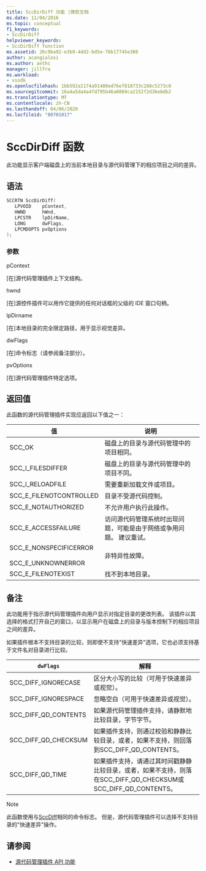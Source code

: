 ```yaml
---
title: SccDirDiff 功能 |微软文档
ms.date: 11/04/2016
ms.topic: conceptual
f1_keywords:
- SccDirDiff
helpviewer_keywords:
- SccDirDiff function
ms.assetid: 26c9ba92-e3b9-4dd2-bd5e-76b17745e308
author: acangialosi
ms.author: anthc
manager: jillfra
ms.workload:
- vssdk
ms.openlocfilehash: 1bb592a1174a91480ed76ef818733c288c5273c0
ms.sourcegitcommit: 16a4a5da4a4fd795b46a0869ca2152f2d36e6db2
ms.translationtype: MT
ms.contentlocale: zh-CN
ms.lasthandoff: 04/06/2020
ms.locfileid: "80701017"
---
```

# <a name="sccdirdiff-function"></a>SccDirDiff 函数
此功能显示客户端磁盘上的当前本地目录与源代码管理下的相应项目之间的差异。

## <a name="syntax"></a>语法

```cpp
SCCRTN SccDirDiff(
   LPVOID    pContext,
   HWND      hWnd,
   LPCSTR    lpDirName,
   LONG      dwFlags,
   LPCMDOPTS pvOptions
);
```

### <a name="parameters"></a>参数
 pContext

[在]源代码管理插件上下文结构。

 hwnd

[在]源控件插件可以用作它提供的任何对话框的父级的 IDE 窗口句柄。

 lpDirname

[在]本地目录的完全限定路径，用于显示视觉差异。

 dwFlags

[在]命令标志（请参阅备注部分）。

 pvOptions

[在]源代码管理插件特定选项。

## <a name="return-value"></a>返回值
 此函数的源代码管理插件实现应返回以下值之一：

|值|说明|
|-----------|-----------------|
|SCC_OK|磁盘上的目录与源代码管理中的项目相同。|
|SCC_I_FILESDIFFER|磁盘上的目录与源代码管理中的项目不同。|
|SCC_I_RELOADFILE|需要重新加载文件或项目。|
|SCC_E_FILENOTCONTROLLED|目录不受源代码控制。|
|SCC_E_NOTAUTHORIZED|不允许用户执行此操作。|
|SCC_E_ACCESSFAILURE|访问源代码管理系统时出现问题，可能是由于网络或争用问题。 建议重试。|
|SCC_E_NONSPECIFICERROR<br /><br /> SCC_E_UNKNOWNERROR|非特异性故障。|
|SCC_E_FILENOTEXIST|找不到本地目录。|

## <a name="remarks"></a>备注
 此功能用于指示源代码管理插件向用户显示对指定目录的更改列表。 该插件以其选择的格式打开自己的窗口，以显示用户在磁盘上的目录与版本控制下的相应项目之间的差异。

 如果插件根本不支持目录的比较，则即使不支持"快速差异"选项，它也必须支持基于文件名对目录进行比较。

|`dwFlags`|解释|
|---------------|--------------------|
|SCC_DIFF_IGNORECASE|区分大小写的比较（可用于快速差异或视觉）。|
|SCC_DIFF_IGNORESPACE|忽略空白（可用于快速差异或视觉）。|
|SCC_DIFF_QD_CONTENTS|如果源代码管理插件支持，请静默地比较目录，字节字节。|
|SCC_DIFF_QD_CHECKSUM|如果插件支持，则通过校验和静静比较目录，或者，如果不支持，则回落到SCC_DIFF_QD_CONTENTS。|
|SCC_DIFF_QD_TIME|如果插件支持，请通过其时间戳静静比较目录，或者，如果不支持，则落在SCC_DIFF_QD_CHECKSUM或SCC_DIFF_QD_CONTENTS。|

> [!NOTE]
> 此函数使用与[SccDiff](../extensibility/sccdiff-function.md)相同的命令标志。 但是，源代码管理插件可以选择不支持目录的"快速差异"操作。

## <a name="see-also"></a>请参阅
- [源代码管理插件 API 功能](../extensibility/source-control-plug-in-api-functions.md)
